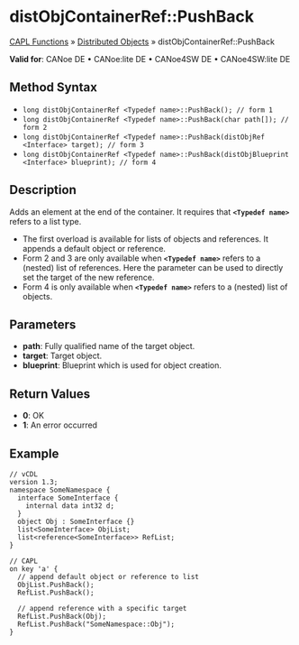 # distObjContainerRef::PushBack

[CAPL Functions](../../CAPLfunctions.md) » [Distributed Objects](../CAPLfunctionsDOOverview.md) » distObjContainerRef::PushBack

**Valid for**: CANoe DE • CANoe:lite DE • CANoe4SW DE • CANoe4SW:lite DE

## Method Syntax

- `long distObjContainerRef <Typedef name>::PushBack(); // form 1`
- `long distObjContainerRef <Typedef name>::PushBack(char path[]); // form 2`
- `long distObjContainerRef <Typedef name>::PushBack(distObjRef <Interface> target); // form 3`
- `long distObjContainerRef <Typedef name>::PushBack(distObjBlueprint <Interface> blueprint); // form 4`

## Description

Adds an element at the end of the container. It requires that **`<Typedef name>`** refers to a list type.

- The first overload is available for lists of objects and references. It appends a default object or reference.
- Form 2 and 3 are only available when **`<Typedef name>`** refers to a (nested) list of references. Here the parameter can be used to directly set the target of the new reference.
- Form 4 is only available when **`<Typedef name>`** refers to a (nested) list of objects.

## Parameters

- **path**: Fully qualified name of the target object.
- **target**: Target object.
- **blueprint**: Blueprint which is used for object creation.

## Return Values

- **0**: OK
- **1**: An error occurred

## Example

```plaintext
// vCDL
version 1.3;
namespace SomeNamespace {
  interface SomeInterface {
    internal data int32 d;
  }
  object Obj : SomeInterface {}
  list<SomeInterface> ObjList;
  list<reference<SomeInterface>> RefList;
}

// CAPL
on key 'a' {
  // append default object or reference to list
  ObjList.PushBack();
  RefList.PushBack();

  // append reference with a specific target
  RefList.PushBack(Obj);
  RefList.PushBack("SomeNamespace::Obj");
}
```
